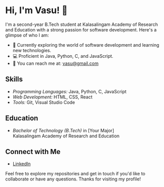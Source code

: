# Hi, I'm Vasu! 👋

I'm a second-year B.Tech student at Kalasalingam Academy of Research and Education with a strong passion for software development. Here's a glimpse of who I am:

- 🌱 Currently exploring the world of software development and learning new technologies.
- 💻 Proficient in Java, Python, C, and JavaScript.
- 📧 You can reach me at: [vasu@gmail.com](mailto:vasu@gmail.com)

## Skills

- *Programming Languages:* Java, Python, C, JavaScript
- *Web Development:* HTML, CSS, React
- *Tools:* Git, Visual Studio Code
## Education

- *Bachelor of Technology (B.Tech)* in [Your Major]  
  Kalasalingam Academy of Research and Education

## Connect with Me

- [LinkedIn](https://www.linkedin.com/public-profile/settings)

Feel free to explore my repositories and get in touch if you'd like to collaborate or have any questions. Thanks for visiting my profile!
